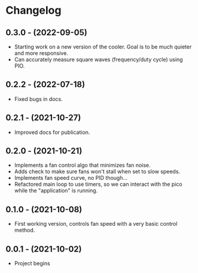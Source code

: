 # Changelog

0.3.0 - (2022-09-05)
------------------

* Starting work on a new version of the cooler. Goal is to be much quieter and more responsive.
* Can accurately measure square waves (frequency/duty cycle) using PIO.


0.2.2 - (2022-07-18)
------------------

* Fixed bugs in docs.


0.2.1 - (2021-10-27)
------------------

* Improved docs for publication.


0.2.0 - (2021-10-21)
------------------

* Implements a fan control algo that minimizes fan noise.
* Adds check to make sure fans won't stall when set to slow speeds.
* Implements fan speed curve, no PID though...
* Refactored main loop to use timers, so we can interact with the pico while the "application" is
running.


0.1.0 - (2021-10-08)
------------------

* First working version, controls fan speed with a very basic control method.


0.0.1 - (2021-10-02)
------------------

* Project begins
